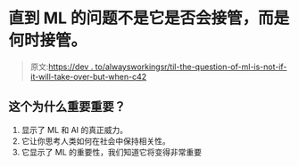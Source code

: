 # 直到 ML 的问题不是它是否会接管，而是何时接管。

> 原文:[https://dev . to/alwaysworkingsr/til-the-question-of-ml-is-not-if-it-will-take-over-but-when-c42](https://dev.to/alwaysworkingsr/til-that-the-question-of-ml-is-not-if-it-will-take-over-but-when-c42)

## [](#why-is-this-important-important)这个为什么重要重要？

1.  显示了 ML 和 AI 的真正威力。
2.  它让你思考人类如何在社会中保持相关性。
3.  它显示了 ML 的重要性，我们知道它将变得非常重要